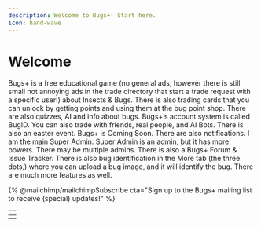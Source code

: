 ```yaml
---
description: Welcome to Bugs+! Start here.
icon: hand-wave
---
```


# Welcome

Bugs+ is a free educational game (no general ads, however there is still small not annoying ads in the trade directory that start a trade request with a specific user!) about Insects & Bugs. There is also trading cards that you can unlock by getting points and using them at the bug point shop. There are also quizzes, AI and info about bugs. Bugs+’s account system is called BugID. You can also trade with friends, real people, and AI Bots. There is also an easter event. Bugs+ is Coming Soon. There are also notifications. I am the main Super Admin. Super Admin is an admin, but it has more powers. There may be multiple admins. There is also a Bugs+ Forum & Issue Tracker. There is also bug identification in the More tab (the three dots,) where you can upload a bug image, and it will identify the bug. There are much more features as well.

{% @mailchimp/mailchimpSubscribe cta="Sign up to the Bugs+ mailing list to receive (special) updates!" %}

<table data-view="cards"><thead><tr><th></th></tr></thead><tbody><tr><td></td></tr></tbody></table>



